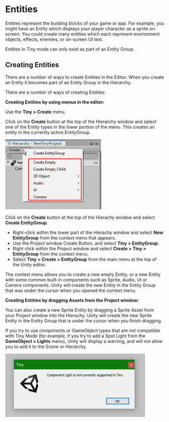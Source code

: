 
# Entities

Entities represent the building blocks of your game or app. For example, you might have an Entity which displays your player character as a sprite on-screen. You could create many entities which each represent environment objects, effects, enemies, or on-screen UI text.

Entities in Tiny mode can only exist as part of an Entity Group. 


## Creating Entities

There are a number of ways to create Entities in the Editor. When you create an Entity it becomes part of an Entity Group in the Hierarchy.

There are a number of ways of creating Entities:

**Creating Entities by using menus in the editor:**

Use the **Tiny > Create** menu.


Click on the **Create** button at the top of the Hierarchy window and select one of the Entity types in the lower portion of the menu. This creates an entity in the currently active EntityGroup.


![alt_text](images/create-entity-types.png "image_tooltip")



Click on the **Create** button at the top of the Hierachy window and select **Create EntityGroup**.



*   Right-click within the lower part of the Hierachy window and select **New EntityGroup** from the context menu that appears.
*   Use the Project window Create Button, and select **Tiny > EntityGroup**.
*   Right click within the Project window and select **Create > Tiny > EntityGroup** from the context menu.
*   Select **Tiny > Create > EntityGroup** from the main menu at the top of the Unity editor.

The context menu allows you to create a new empty Entity, or a new Entity with some common built-in components such as Sprite, Audio, UI or Camera components. Unity will create the new Entity in the Entity Group that was under the cursor when you opened the context menu.

**Creating Entities by dragging Assets from the Project window:**

You can also create a new Sprite Entity by dragging a Sprite Asset from your Project window into the Hierachy. Unity will create the new Sprite Entity in the Entity Group that is under the cursor when you finish dragging.

<!-- TO DO : other types of asset that can be dragged into the hierarchy -->

If you try to use components or GameObject types that are not compatible with Tiny Mode (for example, if you try to add a Spot Light from the **GameObject > Lights** menu), Unity will display a warning, and will not allow you to add it to the Scene or Hierarchy.

![alt_text](images/component-not-supported.png "image_tooltip")

